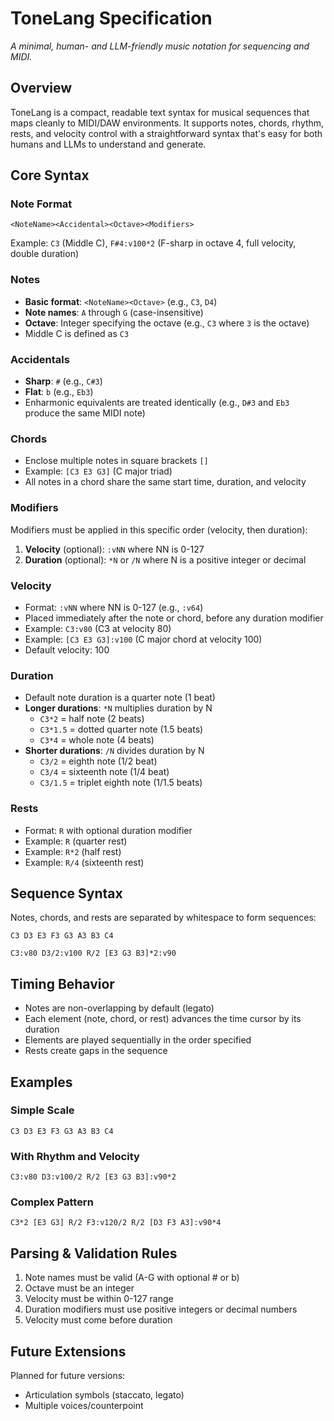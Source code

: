 # ToneLang Specification

_A minimal, human- and LLM-friendly music notation for sequencing and MIDI._

## Overview

ToneLang is a compact, readable text syntax for musical sequences that maps cleanly to MIDI/DAW environments. It
supports notes, chords, rhythm, rests, and velocity control with a straightforward syntax that's easy for both humans
and LLMs to understand and generate.

## Core Syntax

### Note Format

```
<NoteName><Accidental><Octave><Modifiers>
```

Example: `C3` (Middle C), `F#4:v100*2` (F-sharp in octave 4, full velocity, double duration)

### Notes

- **Basic format**: `<NoteName><Octave>` (e.g., `C3`, `D4`)
- **Note names**: `A` through `G` (case-insensitive)
- **Octave**: Integer specifying the octave (e.g., `C3` where `3` is the octave)
- Middle C is defined as `C3`

### Accidentals

- **Sharp**: `#` (e.g., `C#3`)
- **Flat**: `b` (e.g., `Eb3`)
- Enharmonic equivalents are treated identically (e.g., `D#3` and `Eb3` produce the same MIDI note)

### Chords

- Enclose multiple notes in square brackets `[]`
- Example: `[C3 E3 G3]` (C major triad)
- All notes in a chord share the same start time, duration, and velocity

### Modifiers

Modifiers must be applied in this specific order (velocity, then duration):

1. **Velocity** (optional): `:vNN` where NN is 0-127
2. **Duration** (optional): `*N` or `/N` where N is a positive integer or decimal

### Velocity

- Format: `:vNN` where NN is 0-127 (e.g., `:v64`)
- Placed immediately after the note or chord, before any duration modifier
- Example: `C3:v80` (C3 at velocity 80)
- Example: `[C3 E3 G3]:v100` (C major chord at velocity 100)
- Default velocity: 100

### Duration

- Default note duration is a quarter note (1 beat)
- **Longer durations**: `*N` multiplies duration by N
  - `C3*2` = half note (2 beats)
  - `C3*1.5` = dotted quarter note (1.5 beats)
  - `C3*4` = whole note (4 beats)
- **Shorter durations**: `/N` divides duration by N
  - `C3/2` = eighth note (1/2 beat)
  - `C3/4` = sixteenth note (1/4 beat)
  - `C3/1.5` = triplet eighth note (1/1.5 beats)

### Rests

- Format: `R` with optional duration modifier
- Example: `R` (quarter rest)
- Example: `R*2` (half rest)
- Example: `R/4` (sixteenth rest)

## Sequence Syntax

Notes, chords, and rests are separated by whitespace to form sequences:

```
C3 D3 E3 F3 G3 A3 B3 C4
```

```
C3:v80 D3/2:v100 R/2 [E3 G3 B3]*2:v90
```

## Timing Behavior

- Notes are non-overlapping by default (legato)
- Each element (note, chord, or rest) advances the time cursor by its duration
- Elements are played sequentially in the order specified
- Rests create gaps in the sequence

## Examples

### Simple Scale

```
C3 D3 E3 F3 G3 A3 B3 C4
```

### With Rhythm and Velocity

```
C3:v80 D3:v100/2 R/2 [E3 G3 B3]:v90*2
```

### Complex Pattern

```
C3*2 [E3 G3] R/2 F3:v120/2 R/2 [D3 F3 A3]:v90*4
```

## Parsing & Validation Rules

1. Note names must be valid (A-G with optional # or b)
2. Octave must be an integer
3. Velocity must be within 0-127 range
4. Duration modifiers must use positive integers or decimal numbers
5. Velocity must come before duration

## Future Extensions

Planned for future versions:

- Articulation symbols (staccato, legato)
- Multiple voices/counterpoint
